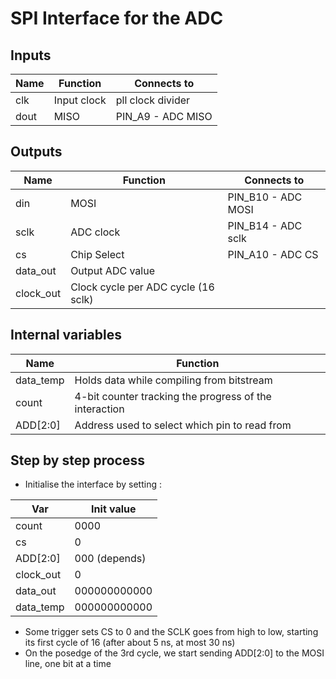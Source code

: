# SPI Interface for the ADC
## Inputs

| Name | Function    | Connects to       |
| ---- | ----------- | ----------------- |
| clk  | Input clock | pll clock divider |
| dout | MISO        | PIN_A9 - ADC MISO |
## Outputs

| Name      | Function                            | Connects to        |
| --------- | ----------------------------------- | ------------------ |
| din       | MOSI                                | PIN_B10 - ADC MOSI |
| sclk      | ADC clock                           | PIN_B14 - ADC sclk |
| cs        | Chip Select                         | PIN_A10 - ADC CS   |
| data_out  | Output ADC value                    |                    |
| clock_out | Clock cycle per ADC cycle (16 sclk) |                    |
## Internal variables

| Name      | Function                                               |
| --------- | ------------------------------------------------------ |
| data_temp | Holds data while compiling from bitstream              |
| count     | 4-bit counter tracking the progress of the interaction |
| ADD[2:0]  | Address used to select which pin to read from          |

## Step by step process

- Initialise the interface by setting :

| Var       | Init value    |
| --------- | ------------- |
| count     | 0000          |
| cs        | 0             |
| ADD[2:0]  | 000 (depends) |
| clock_out | 0             |
| data_out  | 000000000000  |
| data_temp | 000000000000  |
- Some trigger sets CS to 0 and the SCLK goes from high to low, starting its first cycle of 16 (after about 5 ns, at most 30 ns)
- On the posedge of the 3rd cycle, we start sending ADD[2:0] to the MOSI line, one bit at a time